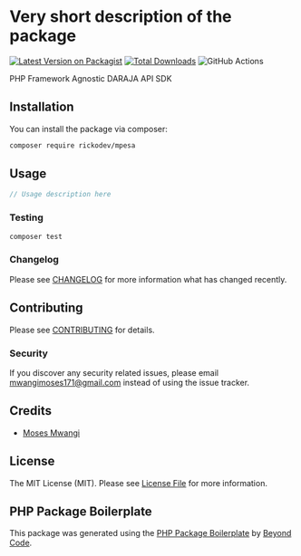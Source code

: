 # Very short description of the package

[![Latest Version on Packagist](https://img.shields.io/packagist/v/rickodev/mpesa.svg?style=flat-square)](https://packagist.org/packages/rickodev/mpesa)
[![Total Downloads](https://img.shields.io/packagist/dt/rickodev/mpesa.svg?style=flat-square)](https://packagist.org/packages/rickodev/mpesa)
![GitHub Actions](https://github.com/rickodev/mpesa/actions/workflows/main.yml/badge.svg)


PHP Framework Agnostic  DARAJA API SDK

## Installation

You can install the package via composer:

```bash
composer require rickodev/mpesa
```

## Usage

```php
// Usage description here
```

### Testing

```bash
composer test
```

### Changelog

Please see [CHANGELOG](CHANGELOG.md) for more information what has changed recently.

## Contributing

Please see [CONTRIBUTING](CONTRIBUTING.md) for details.

### Security

If you discover any security related issues, please email mwangimoses171@gmail.com instead of using the issue tracker.

## Credits

-   [Moses Mwangi](https://github.com/rickodev)


## License

The MIT License (MIT). Please see [License File](LICENSE.md) for more information.

## PHP Package Boilerplate

This package was generated using the [PHP Package Boilerplate](https://laravelpackageboilerplate.com) by [Beyond Code](http://beyondco.de/).
